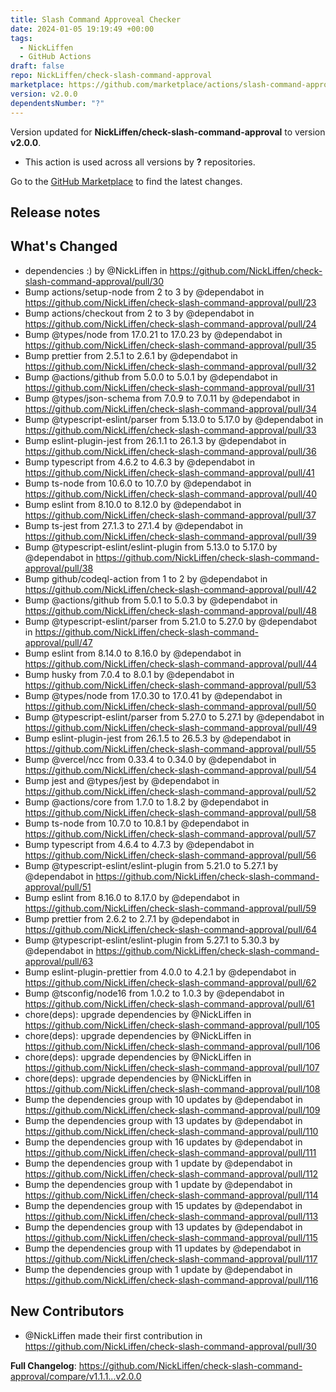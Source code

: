 ```yaml
---
title: Slash Command Approveal Checker
date: 2024-01-05 19:19:49 +00:00
tags:
  - NickLiffen
  - GitHub Actions
draft: false
repo: NickLiffen/check-slash-command-approval
marketplace: https://github.com/marketplace/actions/slash-command-approveal-checker
version: v2.0.0
dependentsNumber: "?"
---
```



Version updated for **NickLiffen/check-slash-command-approval** to version **v2.0.0**.
- This action is used across all versions by **?** repositories.

Go to the [GitHub Marketplace](https://github.com/marketplace/actions/slash-command-approveal-checker) to find the latest changes.

## Release notes

## What's Changed
* dependencies :)  by @NickLiffen in https://github.com/NickLiffen/check-slash-command-approval/pull/30
* Bump actions/setup-node from 2 to 3 by @dependabot in https://github.com/NickLiffen/check-slash-command-approval/pull/23
* Bump actions/checkout from 2 to 3 by @dependabot in https://github.com/NickLiffen/check-slash-command-approval/pull/24
* Bump @types/node from 17.0.21 to 17.0.23 by @dependabot in https://github.com/NickLiffen/check-slash-command-approval/pull/35
* Bump prettier from 2.5.1 to 2.6.1 by @dependabot in https://github.com/NickLiffen/check-slash-command-approval/pull/32
* Bump @actions/github from 5.0.0 to 5.0.1 by @dependabot in https://github.com/NickLiffen/check-slash-command-approval/pull/31
* Bump @types/json-schema from 7.0.9 to 7.0.11 by @dependabot in https://github.com/NickLiffen/check-slash-command-approval/pull/34
* Bump @typescript-eslint/parser from 5.13.0 to 5.17.0 by @dependabot in https://github.com/NickLiffen/check-slash-command-approval/pull/33
* Bump eslint-plugin-jest from 26.1.1 to 26.1.3 by @dependabot in https://github.com/NickLiffen/check-slash-command-approval/pull/36
* Bump typescript from 4.6.2 to 4.6.3 by @dependabot in https://github.com/NickLiffen/check-slash-command-approval/pull/41
* Bump ts-node from 10.6.0 to 10.7.0 by @dependabot in https://github.com/NickLiffen/check-slash-command-approval/pull/40
* Bump eslint from 8.10.0 to 8.12.0 by @dependabot in https://github.com/NickLiffen/check-slash-command-approval/pull/37
* Bump ts-jest from 27.1.3 to 27.1.4 by @dependabot in https://github.com/NickLiffen/check-slash-command-approval/pull/39
* Bump @typescript-eslint/eslint-plugin from 5.13.0 to 5.17.0 by @dependabot in https://github.com/NickLiffen/check-slash-command-approval/pull/38
* Bump github/codeql-action from 1 to 2 by @dependabot in https://github.com/NickLiffen/check-slash-command-approval/pull/42
* Bump @actions/github from 5.0.1 to 5.0.3 by @dependabot in https://github.com/NickLiffen/check-slash-command-approval/pull/48
* Bump @typescript-eslint/parser from 5.21.0 to 5.27.0 by @dependabot in https://github.com/NickLiffen/check-slash-command-approval/pull/47
* Bump eslint from 8.14.0 to 8.16.0 by @dependabot in https://github.com/NickLiffen/check-slash-command-approval/pull/44
* Bump husky from 7.0.4 to 8.0.1 by @dependabot in https://github.com/NickLiffen/check-slash-command-approval/pull/53
* Bump @types/node from 17.0.30 to 17.0.41 by @dependabot in https://github.com/NickLiffen/check-slash-command-approval/pull/50
* Bump @typescript-eslint/parser from 5.27.0 to 5.27.1 by @dependabot in https://github.com/NickLiffen/check-slash-command-approval/pull/49
* Bump eslint-plugin-jest from 26.1.5 to 26.5.3 by @dependabot in https://github.com/NickLiffen/check-slash-command-approval/pull/55
* Bump @vercel/ncc from 0.33.4 to 0.34.0 by @dependabot in https://github.com/NickLiffen/check-slash-command-approval/pull/54
* Bump jest and @types/jest by @dependabot in https://github.com/NickLiffen/check-slash-command-approval/pull/52
* Bump @actions/core from 1.7.0 to 1.8.2 by @dependabot in https://github.com/NickLiffen/check-slash-command-approval/pull/58
* Bump ts-node from 10.7.0 to 10.8.1 by @dependabot in https://github.com/NickLiffen/check-slash-command-approval/pull/57
* Bump typescript from 4.6.4 to 4.7.3 by @dependabot in https://github.com/NickLiffen/check-slash-command-approval/pull/56
* Bump @typescript-eslint/eslint-plugin from 5.21.0 to 5.27.1 by @dependabot in https://github.com/NickLiffen/check-slash-command-approval/pull/51
* Bump eslint from 8.16.0 to 8.17.0 by @dependabot in https://github.com/NickLiffen/check-slash-command-approval/pull/59
* Bump prettier from 2.6.2 to 2.7.1 by @dependabot in https://github.com/NickLiffen/check-slash-command-approval/pull/64
* Bump @typescript-eslint/eslint-plugin from 5.27.1 to 5.30.3 by @dependabot in https://github.com/NickLiffen/check-slash-command-approval/pull/63
* Bump eslint-plugin-prettier from 4.0.0 to 4.2.1 by @dependabot in https://github.com/NickLiffen/check-slash-command-approval/pull/62
* Bump @tsconfig/node16 from 1.0.2 to 1.0.3 by @dependabot in https://github.com/NickLiffen/check-slash-command-approval/pull/61
* chore(deps): upgrade dependencies by @NickLiffen in https://github.com/NickLiffen/check-slash-command-approval/pull/105
* chore(deps): upgrade dependencies by @NickLiffen in https://github.com/NickLiffen/check-slash-command-approval/pull/106
* chore(deps): upgrade dependencies by @NickLiffen in https://github.com/NickLiffen/check-slash-command-approval/pull/107
* chore(deps): upgrade dependencies by @NickLiffen in https://github.com/NickLiffen/check-slash-command-approval/pull/108
* Bump the dependencies group with 10 updates by @dependabot in https://github.com/NickLiffen/check-slash-command-approval/pull/109
* Bump the dependencies group with 13 updates by @dependabot in https://github.com/NickLiffen/check-slash-command-approval/pull/110
* Bump the dependencies group with 16 updates by @dependabot in https://github.com/NickLiffen/check-slash-command-approval/pull/111
* Bump the dependencies group with 1 update by @dependabot in https://github.com/NickLiffen/check-slash-command-approval/pull/112
* Bump the dependencies group with 1 update by @dependabot in https://github.com/NickLiffen/check-slash-command-approval/pull/114
* Bump the dependencies group with 15 updates by @dependabot in https://github.com/NickLiffen/check-slash-command-approval/pull/113
* Bump the dependencies group with 13 updates by @dependabot in https://github.com/NickLiffen/check-slash-command-approval/pull/115
* Bump the dependencies group with 11 updates by @dependabot in https://github.com/NickLiffen/check-slash-command-approval/pull/117
* Bump the dependencies group with 1 update by @dependabot in https://github.com/NickLiffen/check-slash-command-approval/pull/116

## New Contributors
* @NickLiffen made their first contribution in https://github.com/NickLiffen/check-slash-command-approval/pull/30

**Full Changelog**: https://github.com/NickLiffen/check-slash-command-approval/compare/v1.1.1...v2.0.0
